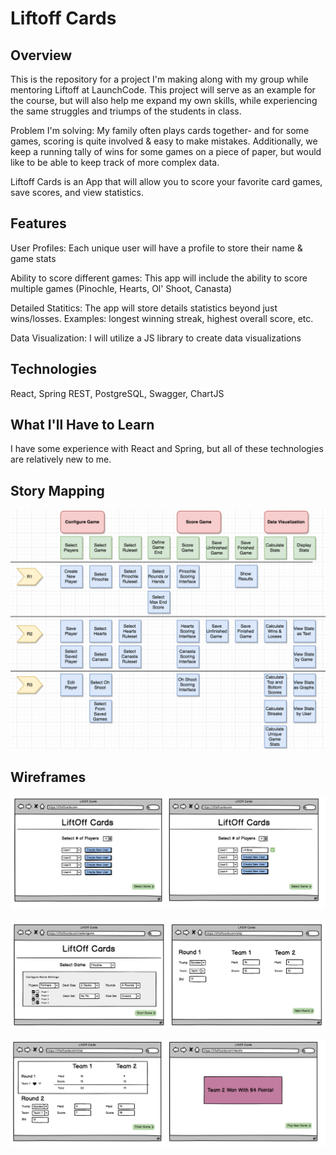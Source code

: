 # Liftoff Cards

## Overview

This is the repository for a project I'm making along with my group while mentoring Liftoff at LaunchCode. This project will serve as an example for the course, but will also help me expand my own skills, while experiencing the same struggles and triumps of the students in class.

Problem I'm solving: My family often plays cards together- and for some games, scoring is quite involved & easy to make mistakes. Additionally, we keep a running tally of wins for some games on a piece of paper, but would like to be able to keep track of more complex data.

Liftoff Cards is an App that will allow you to score your favorite card games, save scores, and view statistics.

## Features

User Profiles: Each unique user will have a profile to store their name & game stats

Ability to score different games: This app will include the ability to score multiple games (Pinochle, Hearts, Ol' Shoot, Canasta)

Detailed Statitics: The app will store details statistics beyond just wins/losses. Examples: longest winning streak, highest overall score, etc.

Data Visualization: I will utilize a JS library to create data visualizations

## Technologies

React, Spring REST, PostgreSQL, Swagger, ChartJS

## What I'll Have to Learn

I have some experience with React and Spring, but all of these technologies are relatively new to me.

## Story Mapping

![Story Map](/storymap/storymap.png)

## Wireframes

![Wireframe1](/wireframes/wireframe1.png)

![Wireframe2](/wireframes/wireframe2.png)

![Wireframe3](/wireframes/wireframe3.png)

